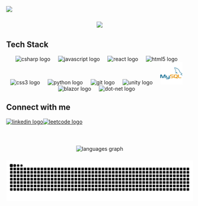 <div align="left">
  <img src="https://visitor-badge.laobi.icu/badge?page_id=marcusk00.marcusk00.visitor-badge"  />
</div>
<div align="center"><h3 align="center"><img src="https://readme-typing-svg.demolab.com/?font=Fira+Code&weight=600&size=24&pause=1000&color=FFA07A&center=true&vCenter=true&width=435&multiline=true&lines=Welcome,%20I%27m%20Marcus!;"/></h3>

</div>

<div align="center">
  <h2 align="left">Tech Stack</h2>
  <img src="https://cdn.jsdelivr.net/gh/devicons/devicon/icons/csharp/csharp-original.svg" height="60" alt="csharp logo"  />
  <img width="13" />
  <img src="https://cdn.jsdelivr.net/gh/devicons/devicon/icons/javascript/javascript-original.svg" height="60" alt="javascript logo"  />
  <img width="13" />
  <img src="https://cdn.jsdelivr.net/gh/devicons/devicon/icons/react/react-original.svg" height="60" alt="react logo"  />
  <img width="13" />
  <img src="https://cdn.jsdelivr.net/gh/devicons/devicon/icons/html5/html5-original.svg" height="60" alt="html5 logo"  />
  <img width="13" />
  <img src="https://cdn.jsdelivr.net/gh/devicons/devicon/icons/css3/css3-original.svg" height="60" alt="css3 logo"  />
  <img width="13" />
  <img src="https://cdn.jsdelivr.net/gh/devicons/devicon/icons/python/python-original.svg" height="60" alt="python logo"  />
  <img width="13" />
  <img src="https://cdn.jsdelivr.net/gh/devicons/devicon/icons/git/git-original.svg" height="60" alt="git logo"  />
  <img width="13" />
  <img src="https://www.vectorlogo.zone/logos/unity3d/unity3d-icon.svg" height="60" alt="unity logo"  />
  <img width="13" />
  <img src="https://raw.githubusercontent.com/devicons/devicon/master/icons/mysql/mysql-original-wordmark.svg" height="60" alt="sql logo"  />
  <img width="13" />
  <img src="https://cdn.jsdelivr.net/gh/devicons/devicon/icons/blazor/blazor-original.svg" height="60" alt="blazor logo"  />
  <img width="13" />
  <img src="https://cdn.jsdelivr.net/gh/devicons/devicon/icons/dot-net/dot-net-plain.svg" height="60" alt="dot-net logo"  />
  <img width="13" />
</div>
  <h2>Connect with me</h2>

<div align="left">
  <a href="https://www.linkedin.com/in/marcus-kristensen-620372162/" target="_blank"><img src="https://img.shields.io/static/v1?message=LinkedIn&logo=linkedin&label=&color=0077B5&logoColor=white&labelColor=&style=for-the-badge" height="25" alt="linkedin logo"/></a><a href="https://leetcode.com/u/MarcusK00/" target="_blank"><img src="https://img.shields.io/static/v1?message=Leetcode&logo=Leetcode&label=&color=f89f1b&logoColor=white&labelColor=&style=for-the-badge" height="25" alt="leetcode logo"/></a>
</div>



<br clear="both">

<p align="left"></p>

###

<br clear="both">

<div align="center">
  <img src="https://github-readme-stats.vercel.app/api/top-langs?username=marcusk00&locale=en&hide_title=true&layout=compact&card_width=320&langs_count=5&theme=dracula&hide_border=true&order=2" height="150" alt="languages graph"  />
</div>

###

###

<picture>
  <source media="(prefers-color-scheme: dark)" srcset="https://raw.githubusercontent.com/murtazanoori/murtazanoori/output/pacman-contribution-graph-dark.svg">
  <source media="(prefers-color-scheme: light)" srcset="https://raw.githubusercontent.com/murtazanoori/murtazanoori/output/pacman-contribution-graph.svg">
  <img alt="Pac-Man contribution graph" src="https://raw.githubusercontent.com/murtazanoori/murtazanoori/output/pacman-contribution-graph.svg">
</picture>



###
